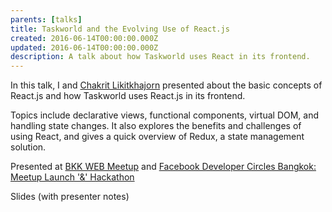 ```yaml
---
parents: [talks]
title: Taskworld and the Evolving Use of React.js
created: 2016-06-14T00:00:00.000Z
updated: 2016-06-14T00:00:00.000Z
description: A talk about how Taskworld uses React in its frontend.
---
```


In this talk, I and [Chakrit Likitkhajorn](https://medium.com/@chrisza)
presented about the basic concepts of React.js and how Taskworld uses
React.js in its frontend.

Topics include declarative views,
functional components, virtual DOM, and handling state changes. It
also explores the benefits and challenges of using React, and gives a
quick overview of Redux, a state management solution.

Presented at [BKK WEB Meetup](https://www.meetup.com/bkk-web/events/231034570/) and [Facebook Developer Circles Bangkok: Meetup Launch '&' Hackathon](https://www.eventpop.me/e/2489)

<call-to-action href="https://taskworld.github.io/react-talk">
  Slides (with presenter notes)
</call-to-action>
